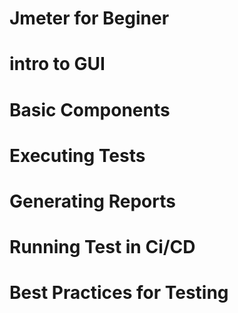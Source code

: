 # Jmeter for Beginer 

# intro to GUI

# Basic Components

# Executing Tests

# Generating Reports

# Running Test in Ci/CD

# Best Practices for Testing

